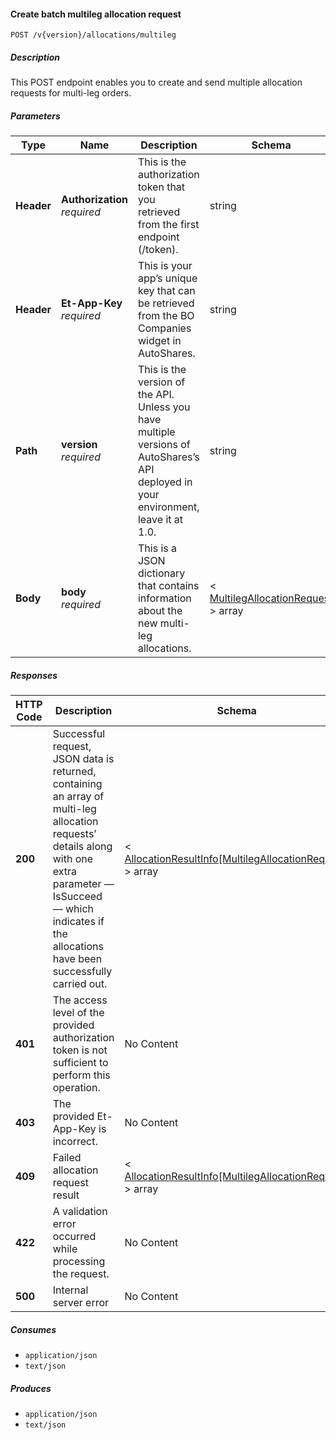 
<a name="allocations_allocatebatch"></a>
#### Create batch multileg allocation request
```
POST /v{version}/allocations/multileg
```


##### Description
This POST endpoint enables you to create and send multiple allocation requests for multi-leg orders.


##### Parameters

|Type|Name|Description|Schema|Default|
|---|---|---|---|---|
|**Header**|**Authorization**  <br>*required*|This is the authorization token that you retrieved from the first endpoint (/token).|string||
|**Header**|**Et-App-Key**  <br>*required*|This is your app’s unique key that can be retrieved from the BO Companies widget in AutoShares.|string||
|**Path**|**version**  <br>*required*|This is the version of the API. Unless you have multiple versions of AutoShares’s API deployed in your environment, leave it at 1.0.|string|`"1"`|
|**Body**|**body**  <br>*required*|This is a JSON dictionary that contains information about the new multi-leg allocations.|< [MultilegAllocationRequest](#multilegallocationrequest) > array||


##### Responses

|HTTP Code|Description|Schema|
|---|---|---|
|**200**|Successful request, JSON data is returned, containing an array of multi-leg allocation requests’ details along with one extra parameter — IsSucceed — which indicates if the allocations have been successfully carried out.|< [AllocationResultInfo[MultilegAllocationRequest]](#allocationresultinfo-multilegallocationrequest) > array|
|**401**|The access level of the provided authorization token is not sufficient to perform this operation.|No Content|
|**403**|The provided Et-App-Key is incorrect.|No Content|
|**409**|Failed allocation request result|< [AllocationResultInfo[MultilegAllocationRequest]](#allocationresultinfo-multilegallocationrequest) > array|
|**422**|A validation error occurred while processing the request.|No Content|
|**500**|Internal server error|No Content|


##### Consumes

* `application/json`
* `text/json`


##### Produces

* `application/json`
* `text/json`



